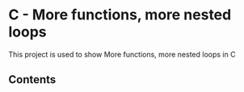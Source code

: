 # C - More functions, more nested loops
This project is used to show More functions, more nested loops in C

## Contents
